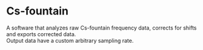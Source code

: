 # Cs-fountain

A software that analyzes raw Cs-fountain frequency data, corrects for shifts and exports corrected data.  
Output data have a custom arbitrary sampling rate.

